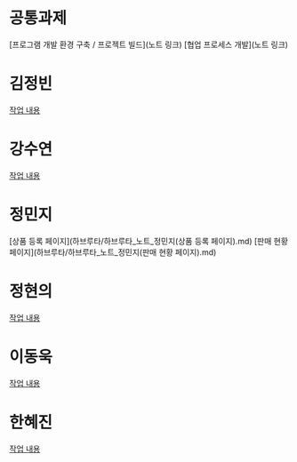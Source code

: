 # 공통과제
[프로그램 개발 환경 구축 / 프로젝트 빌드](노트 링크)
[협업 프로세스 개발](노트 링크)

# 김정빈
[작업 내용](하브루타/하브루타_노트_김정빈.md)

# 강수연
[작업 내용](하브루타/하브루타_노트_강수연.md)

# 정민지
[상품 등록 페이지](하브루타/하브루타_노트_정민지(상품 등록 페이지).md)
[판매 현황 페이지](하브루타/하브루타_노트_정민지(판매 현황 페이지).md)

# 정현의
[작업 내용](하브루타/하브루타_노트_정현의.md)

# 이동욱
[작업 내용](하브루타/하브루타_노트_이동욱.md)

# 한혜진
[작업 내용](하브루타/하브루타_노트_한혜진.md)
